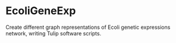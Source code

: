 # EcoliGeneExp
Create different graph representations of Ecoli genetic expressions network, writing Tulip software scripts.
